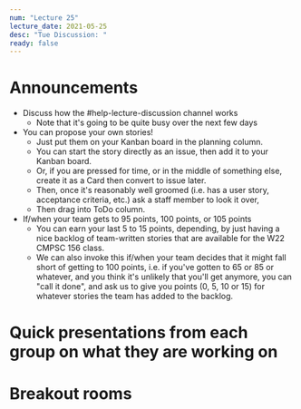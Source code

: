 ```yaml
---
num: "Lecture 25"
lecture_date: 2021-05-25
desc: "Tue Discussion: "
ready: false
---
```


# Announcements

* Discuss how the #help-lecture-discussion channel works
  - Note that it's going to be quite busy over the next few days
* You can propose your own stories!  
  - Just put them on your Kanban board in the planning column.
  - You can start the story directly as an issue, then add it to your Kanban board.
  - Or, if you are pressed for time, or in the middle of something else, create it as a Card then convert to issue later.
  - Then, once it's reasonably well groomed (i.e. has a user story, acceptance criteria, etc.) ask a staff member to look it over,
  - Then drag into ToDo column.
* If/when your team gets to 95 points, 100 points, or 105 points
  - You can earn your last 5 to 15 points, depending, by just having a nice backlog of team-written stories that are available for the W22 CMPSC 156 class.
  - We can also invoke this if/when your team decides that it might fall short of getting to 100 points, i.e. if you've gotten to 65 or 85 or whatever, 
    and you think it's unlikely
    that you'll get anymore, you can "call it done", and ask us to give you points (0, 5, 10 or 15) for whatever stories the team has added to the backlog.
 
 
# Quick presentations from each group on what they are working on

# Breakout rooms
